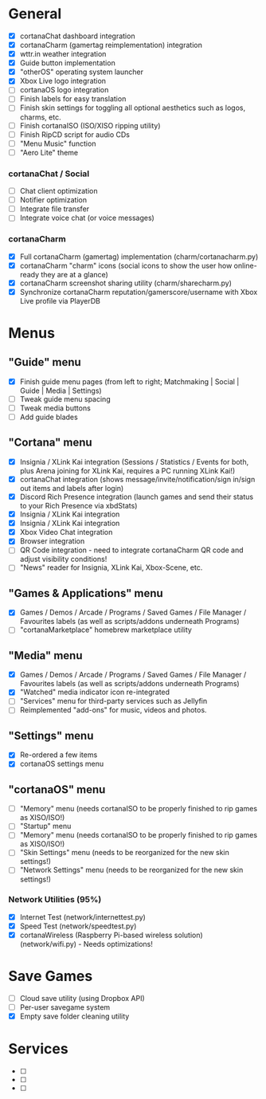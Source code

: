 # General
- [x] cortanaChat dashboard integration
- [x] cortanaCharm (gamertag reimplementation) integration
- [x] wttr.in weather integration
- [x] Guide button implementation
- [x] "otherOS" operating system launcher
- [x] Xbox Live logo integration
- [ ] cortanaOS logo integration
- [ ] Finish labels for easy translation
- [ ] Finish skin settings for toggling all optional aesthetics such as logos, charms, etc.
- [ ] Finish cortanaISO (ISO/XISO ripping utility)
- [ ] Finish RipCD script for audio CDs
- [ ] "Menu Music" function
- [ ] "Aero Lite" theme

### cortanaChat / Social
- [ ] Chat client optimization
- [ ] Notifier optimization
- [ ] Integrate file transfer
- [ ] Integrate voice chat (or voice messages)

### cortanaCharm
- [x] Full cortanaCharm (gamertag) implementation (charm/cortanacharm.py)
- [x] cortanaCharm "charm" icons (social icons to show the user how online-ready they are at a glance)
- [x] cortanaCharm screenshot sharing utility (charm/sharecharm.py)
- [x] Synchronize cortanaCharm reputation/gamerscore/username with Xbox Live profile via PlayerDB

# Menus
## "Guide" menu
- [x] Finish guide menu pages (from left to right; Matchmaking | Social | Guide | Media | Settings)
- [ ] Tweak guide menu spacing
- [ ] Tweak media buttons
- [ ] Add guide blades

## "Cortana" menu
- [x] Insignia / XLink Kai integration (Sessions / Statistics / Events for both, plus Arena joining for XLink Kai, requires a PC running XLink Kai!)
- [x] cortanaChat integration (shows message/invite/notification/sign in/sign out items and labels after login)
- [x] Discord Rich Presence integration (launch games and send their status to your Rich Presence via xbdStats)
- [x] Insignia / XLink Kai integration
- [x] Insignia / XLink Kai integration
- [x] Xbox Video Chat integration
- [x] Browser integration
- [ ] QR Code integration - need to integrate cortanaCharm QR code and adjust visibility conditions!
- [ ] "News" reader for Insignia, XLink Kai, Xbox-Scene, etc.

## "Games & Applications" menu
- [x] Games / Demos / Arcade / Programs / Saved Games / File Manager / Favourites labels (as well as scripts/addons underneath Programs)
- [ ] "cortanaMarketplace" homebrew marketplace utility

## "Media" menu
- [x] Games / Demos / Arcade / Programs / Saved Games / File Manager / Favourites labels (as well as scripts/addons underneath Programs)
- [x] "Watched" media indicator icon re-integrated
- [ ] "Services" menu for third-party services such as Jellyfin
- [ ] Reimplemented "add-ons" for music, videos and photos.

## "Settings" menu
- [x] Re-ordered a few items
- [x] cortanaOS settings menu

## "cortanaOS" menu
- [ ] "Memory" menu (needs cortanaISO to be properly finished to rip games as XISO/ISO!)
- [ ] "Startup" menu 
- [ ] "Memory" menu (needs cortanaISO to be properly finished to rip games as XISO/ISO!)
- [ ] "Skin Settings" menu (needs to be reorganized for the new skin settings!)
- [ ] "Network Settings" menu (needs to be reorganized for the new skin settings!)

### Network Utilities (95%)
- [x] Internet Test (network/internettest.py)
- [x] Speed Test (network/speedtest.py)
- [x] cortanaWireless (Raspberry Pi-based wireless solution) (network/wifi.py) - Needs optimizations!

# Save Games
- [ ] Cloud save utility (using Dropbox API)
- [ ] Per-user savegame system
- [x] Empty save folder cleaning utility

# Services
- [ ] 
- [ ] 
- [ ] 
